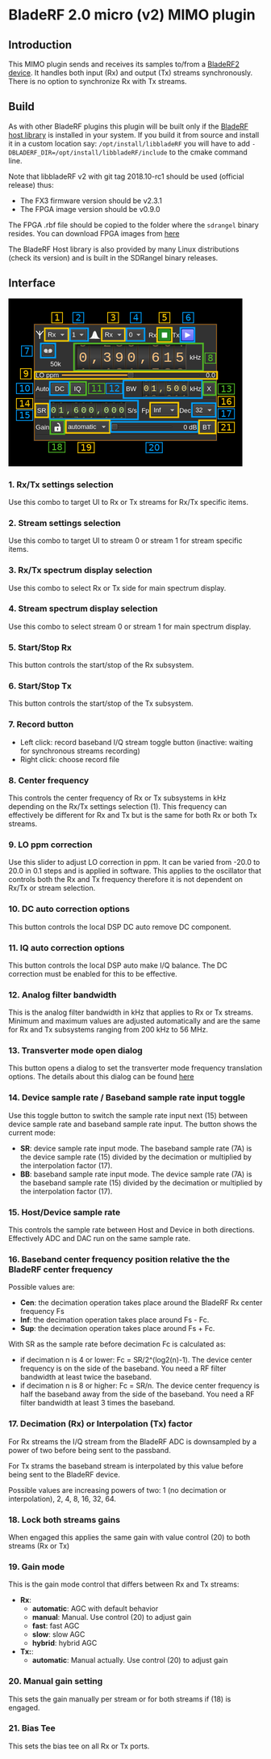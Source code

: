 <h1>BladeRF 2.0 micro (v2) MIMO plugin</h1>

<h2>Introduction</h2>

This MIMO plugin sends and receives its samples to/from a [BladeRF2 device](https://www.nuand.com/bladerf-2). It handles both input (Rx) and output (Tx) streams synchronously. There is no option to synchronize Rx with Tx streams.

<h2>Build</h2>

As with other BladeRF plugins this plugin will be built only if the [BladeRF host library](https://github.com/Nuand/bladeRF) is installed in your system. If you build it from source and install it in a custom location say: `/opt/install/libbladeRF` you will have to add `-DBLADERF_DIR=/opt/install/libbladeRF/include` to the cmake command line.

Note that libbladeRF v2 with git tag 2018.10-rc1 should be used (official release) thus:

  - The FX3 firmware version should be v2.3.1
  - The FPGA image version should be v0.9.0

The FPGA .rbf file should be copied to the folder where the `sdrangel` binary resides. You can download FPGA images from [here](https://www.nuand.com/fpga_images/)

The BladeRF Host library is also provided by many Linux distributions (check its version) and is built in the SDRangel binary releases.

<h2>Interface</h2>

![BladeRF2 MIMO plugin GUI](../../../doc/img/BladeRF2MIMO_plugin.png)

<h3>1. Rx/Tx settings selection</h3>

Use this combo to target UI to Rx or Tx streams for Rx/Tx specific items.

<h3>2. Stream settings selection</h3>

Use this combo to target UI to stream 0 or stream 1 for stream specific items.

<h3>3. Rx/Tx spectrum display selection</h3>

Use this combo to select Rx or Tx side for main spectrum display.

<h3>4. Stream spectrum display selection</h3>

Use this combo to select stream 0 or stream 1 for main spectrum display.

<h3>5. Start/Stop Rx</h3>

This button controls the start/stop of the Rx subsystem.

<h3>6. Start/Stop Tx</h3>

This button controls the start/stop of the Tx subsystem.

<h3>7. Record button</h3>

  - Left click: record baseband I/Q stream toggle button (inactive: waiting for synchronous streams recording)
  - Right click: choose record file

<h3>8. Center frequency</h3>

This controls the center frequency of Rx or Tx subsystems in kHz depending on the Rx/Tx settings selection (1). This frequency can effectively be different for Rx and Tx but is the same for both Rx or both Tx streams.

<h3>9. LO ppm correction</h3>

Use this slider to adjust LO correction in ppm. It can be varied from -20.0 to 20.0 in 0.1 steps and is applied in software. This applies to the oscillator that controls both the Rx and Tx frequency therefore it is not dependent on Rx/Tx or stream selection.

<h3>10. DC auto correction options</h3>

This button controls the local DSP DC auto remove DC component.

<h3>11. IQ auto correction options</h3>

  This button controls the local DSP auto make I/Q balance. The DC correction must be enabled for this to be effective.

<h3>12. Analog filter bandwidth</h3>

This is the analog filter bandwidth in kHz that applies to Rx or Tx streams. Minimum and maximum values are adjusted automatically and are the same for Rx and Tx subsystems ranging from 200 kHz to 56 MHz.

<h3>13. Transverter mode open dialog</h3>

This button opens a dialog to set the transverter mode frequency translation options. The details about this dialog can be found [here](../../../sdrgui/gui/transverterdialog.md)

<h3>14. Device sample rate / Baseband sample rate input toggle</h3>

Use this toggle button to switch the sample rate input next (15) between device sample rate and baseband sample rate input. The button shows the current mode:

  - **SR**: device sample rate input mode. The baseband sample rate (7A) is the device sample rate (15) divided by the decimation or multiplied by the interpolation factor (17).
  - **BB**: baseband sample rate input mode. The device sample rate (7A) is the baseband sample rate (15) divided by the decimation or multiplied by the interpolation factor (17).

<h3>15. Host/Device sample rate</h3>

This controls the sample rate between Host and Device in both directions. Effectively ADC and DAC run on the same sample rate.

<h3>16. Baseband center frequency position relative the the BladeRF center frequency</h3>

Possible values are:

  - **Cen**: the decimation operation takes place around the BladeRF Rx center frequency Fs
  - **Inf**: the decimation operation takes place around Fs - Fc.
  - **Sup**: the decimation operation takes place around Fs + Fc.

With SR as the sample rate before decimation Fc is calculated as:

  - if decimation n is 4 or lower:  Fc = SR/2^(log2(n)-1). The device center frequency is on the side of the baseband. You need a RF filter bandwidth at least twice the baseband.
  - if decimation n is 8 or higher: Fc = SR/n. The device center frequency is half the baseband away from the side of the baseband. You need a RF filter bandwidth at least 3 times the baseband.

<h3>17. Decimation (Rx) or Interpolation (Tx) factor</h3>

For Rx streams the I/Q stream from the BladeRF ADC is downsampled by a power of two before being sent to the passband.

For Tx strams the baseband stream is interpolated by this value before being sent to the BladeRF device.

Possible values are increasing powers of two: 1 (no decimation or interpolation), 2, 4, 8, 16, 32, 64.

<h3>18. Lock both streams gains</h3>

When engaged this applies the same gain with value control (20) to both streams (Rx or Tx)

<h3>19. Gain mode</h3>

This is the gain mode control that differs between Rx and Tx streams:
  - **Rx**:
    - **automatic**: AGC with default behavior
    - **manual**: Manual. Use control (20) to adjust gain
    - **fast**: fast AGC
    - **slow**: slow AGC
    - **hybrid**: hybrid AGC
  - **Tx:**:
    - **automatic**: Manual actually. Use control (20) to adjust gain

<h3>20. Manual gain setting</h3>

This sets the gain manually per stream or for both streams if (18) is engaged.

<h3>21. Bias Tee</h3>

This sets the bias tee on all Rx or Tx ports.
